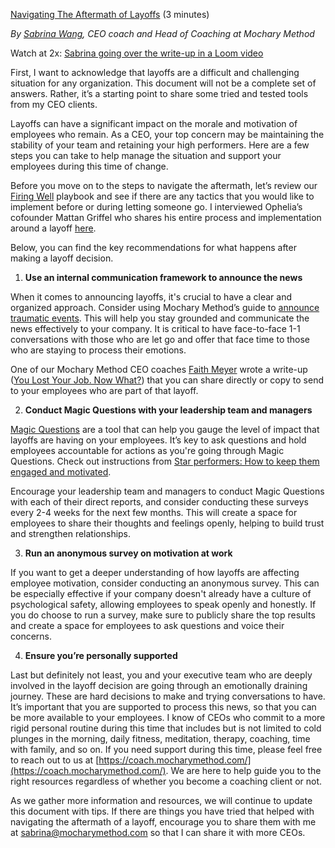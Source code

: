 [Navigating The Aftermath of Layoffs](https://docs.google.com/document/d/10TmIC8LWDVXjGtEYdhFxMavyYktR78P8Gaa8hcYeQzs/edit) (3 minutes)

_By [Sabrina Wang](https://twitter.com/sabrinawangzq), CEO coach and Head of Coaching at Mochary Method_

Watch at 2x: [Sabrina going over the write-up in a Loom video](https://www.loom.com/share/544f2d25d97f49fa8bfcdec942bf512c)

First, I want to acknowledge that layoffs are a difficult and challenging situation for any organization. This document will not be a complete set of answers. Rather, it’s a starting point to share some tried and tested tools from my CEO clients.

Layoffs can have a significant impact on the morale and motivation of employees who remain. As a CEO, your top concern may be maintaining the stability of your team and retaining your high performers. Here are a few steps you can take to help manage the situation and support your employees during this time of change.

Before you move on to the steps to navigate the aftermath, let’s review our [Firing Well](https://docs.google.com/document/d/1J3c8lGMzPJXMMSWNIh7UCsv-_4qKYZkrkwloIbu3BW8/edit) playbook and see if there are any tactics that you would like to implement before or during letting someone go. I interviewed Ophelia’s cofounder Mattan Griffel who shares his entire process and implementation around a layoff [here](https://www.youtube.com/watch?v=ZzNxnW5f2gM&t=2590s).

Below, you can find the key recommendations for what happens after making a layoff decision.

1. **Use an internal communication framework to announce the news**

When it comes to announcing layoffs, it's crucial to have a clear and organized approach. Consider using Mochary Method’s guide to [announce traumatic events](https://docs.google.com/document/d/14HaKYEnw4ec--oL_vPKCRK8ognGbzkc8BzfA6_aIpfo/edit). This will help you stay grounded and communicate the news effectively to your company. It is critical to have face-to-face 1-1 conversations with those who are let go and offer that face time to those who are staying to process their emotions.

One of our Mochary Method CEO coaches [Faith Meyer](https://mm-coaches.notion.site/Faith-Meyer-ACC-7be84956b4de4ee2b7c30f441db90dc3) wrote a write-up ([You Lost Your Job. Now What?](https://docs.google.com/document/d/1yY-M3SB9cvB7tS3QVvCSJkQELgbvp0WNtj9OvKKv8Zg/edit?usp=sharing)) that you can share directly or copy to send to your employees who are part of that layoff.

2. **Conduct Magic Questions with your leadership team and managers**

[Magic Questions](https://docs.google.com/document/d/1SLHeBWEXHk9SEvUKUU1hMsxl-U-IRaeZqA-wpx02lb4/edit) are a tool that can help you gauge the level of impact that layoffs are having on your employees. It’s key to ask questions and hold employees accountable for actions as you're going through Magic Questions. Check out instructions from [Star performers: How to keep them engaged and motivated](https://docs.google.com/document/d/1URb0E9CR2ZeUZ2aTRYcrKb7zbIL0ica8HEYy5CKL3lU/edit).

Encourage your leadership team and managers to conduct Magic Questions with each of their direct reports, and consider conducting these surveys every 2-4 weeks for the next few months. This will create a space for employees to share their thoughts and feelings openly, helping to build trust and strengthen relationships.

3. **Run an anonymous survey on motivation at work**

If you want to get a deeper understanding of how layoffs are affecting employee motivation, consider conducting an anonymous survey. This can be especially effective if your company doesn't already have a culture of psychological safety, allowing employees to speak openly and honestly. If you do choose to run a survey, make sure to publicly share the top results and create a space for employees to ask questions and voice their concerns.

4. **Ensure you’re personally supported**

Last but definitely not least, you and your executive team who are deeply involved in the layoff decision are going through an emotionally draining journey. These are hard decisions to make and trying conversations to have. It’s important that you are supported to process this news, so that you can be more available to your employees. I know of CEOs who commit to a more rigid personal routine during this time that includes but is not limited to cold plunges in the morning, daily fitness, meditation, therapy, coaching, time with family, and so on. If you need support during this time, please feel free to reach out to us at [https://coach.mocharymethod.com/](https://coach.mocharymethod.com/). We are here to help guide you to the right resources regardless of whether you become a coaching client or not.

As we gather more information and resources, we will continue to update this document with tips. If there are things you have tried that helped with navigating the aftermath of a layoff, encourage you to share them with me at [sabrina@mocharymethod.com](mailto:sabrina@mocharymethod.com) so that I can share it with more CEOs.

